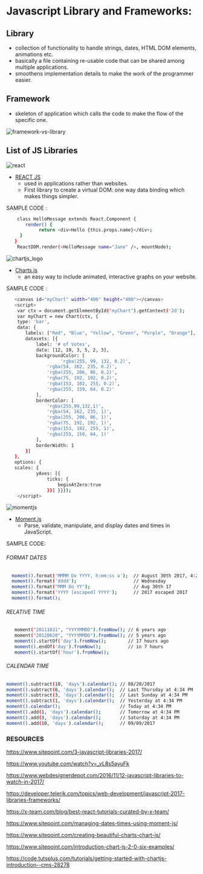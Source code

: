 # Javascript Library and Frameworks:

## Library
  - collection of functionality to handle strings, dates, HTML DOM elements, animations etc.
  - basically a file containing re-usable code that can be shared among multiple applications.
  - smoothens implementation details to make the work of the programmer easier.

## Framework
  - skeleton of application which calls the code to make the flow of the specific one.
  
  ![framework-vs-library](https://user-images.githubusercontent.com/26729817/29863698-12f9d9b4-8da3-11e7-8dee-c0f2e5051ccb.png)
  
## List of JS Libraries

![react](https://user-images.githubusercontent.com/26729817/29864119-5599daf2-8da4-11e7-83ef-8876b0842f90.png)


* [REACT JS](https://facebook.github.io/react/) 
  - used in applications rather than websites.
  - First library to create a virtual DOM: one way data binding which makes things simpler.

SAMPLE CODE :
 ```sh
     class HelloMessage extends React.Component {
        render() {
             return <div>Hello {this.props.name}</div>;
      }
    }
     ReactDOM.render(<HelloMessage name="Jane" />, mountNode);
 ```
  ![chartjs_logo](https://user-images.githubusercontent.com/26729817/29864424-4045011c-8da5-11e7-9442-fe6213eda00c.jpg)

* [Charts.js](http://www.chartjs.org/) 
    - an easy way to include animated, interactive graphs on your website.

 SAMPLE CODE :
 ```sh
    <canvas id="myChart" width="400" height="400"></canvas>
    <script>
     var ctx = document.getElementById("myChart").getContext('2d');
     var myChart = new Chart(ctx, {
     type: 'bar',
     data: {
        labels: ["Red", "Blue", "Yellow", "Green", "Purple", "Orange"],
        datasets: [{
            label: '# of Votes',
            data: [12, 19, 3, 5, 2, 3],
            backgroundColor: [
                     'rgba(255, 99, 132, 0.2)',
                'rgba(54, 162, 235, 0.2)',
                'rgba(255, 206, 86, 0.2)',
                'rgba(75, 192, 192, 0.2)',
                'rgba(153, 102, 255, 0.2)',
                'rgba(255, 159, 64, 0.2)'
            ],
            borderColor: [
                'rgba(255,99,132,1)',
                'rgba(54, 162, 235, 1)',
                'rgba(255, 206, 86, 1)',
                'rgba(75, 192, 192, 1)',
                'rgba(153, 102, 255, 1)',
                'rgba(255, 159, 64, 1)'
            ],
            borderWidth: 1
        }]
    },
    options: {
    scales: {
            yAxes: [{
                ticks: {
                    beginAtZero:true
                }}] }}});
     </script>
```

![momentjs](https://user-images.githubusercontent.com/26729817/29895369-76c51cd4-8e0b-11e7-992e-965406c7024b.jpeg)

  * [Moment.js](http://momentjs.com/) 
      - Parse, validate, manipulate, and display dates and times in JavaScript.
      
SAMPLE CODE: 
 ###### *FORMAT DATES*
  ```sh
    moment().format('MMMM Do YYYY, h:mm:ss a');  // August 30th 2017, 4:23:04 pm
    moment().format('dddd');                     // Wednesday
    moment().format("MMM Do YY");                // Aug 30th 17
    moment().format('YYYY [escaped] YYYY');      // 2017 escaped 2017
    moment().format();                          
```

 ###### *RELATIVE TIME*
 
 ```sh
    moment("20111031", "YYYYMMDD").fromNow(); // 6 years ago
    moment("20120620", "YYYYMMDD").fromNow(); // 5 years ago
    moment().startOf('day').fromNow();        // 17 hours ago
    moment().endOf('day').fromNow();          // in 7 hours
    moment().startOf('hour').fromNow();      
```
 ###### *CALENDAR TIME*
 ```sh
moment().subtract(10, 'days').calendar(); // 08/20/2017
moment().subtract(6, 'days').calendar();  // Last Thursday at 4:34 PM
moment().subtract(3, 'days').calendar();  // Last Sunday at 4:34 PM
moment().subtract(1, 'days').calendar();  // Yesterday at 4:34 PM
moment().calendar();                      // Today at 4:34 PM
moment().add(1, 'days').calendar();       // Tomorrow at 4:34 PM
moment().add(3, 'days').calendar();       // Saturday at 4:34 PM
moment().add(10, 'days').calendar();      // 09/09/2017   
```
### RESOURCES

https://www.sitepoint.com/3-javascript-libraries-2017/

https://www.youtube.com/watch?v=_vL8s5ayuFk

https://www.webdesignerdepot.com/2016/11/12-javascript-libraries-to-watch-in-2017/

https://developer.telerik.com/topics/web-development/javascript-2017-libraries-frameworks/

https://x-team.com/blog/best-react-tutorials-curated-by-x-team/

https://www.sitepoint.com/managing-dates-times-using-moment-js/

https://www.sitepoint.com/creating-beautiful-charts-chart-js/

https://www.sitepoint.com/introduction-chart-js-2-0-six-examples/

https://code.tutsplus.com/tutorials/getting-started-with-chartjs-introduction--cms-28278
